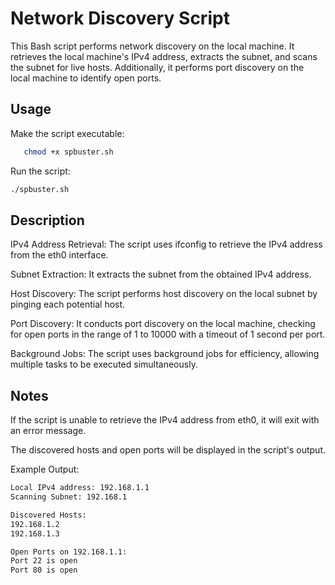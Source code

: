 # Network Discovery Script

This Bash script performs network discovery on the local machine. It retrieves the local machine's IPv4 address, extracts the subnet, and scans the subnet for live hosts. Additionally, it performs port discovery on the local machine to identify open ports.

## Usage

Make the script executable:

```bash
   chmod +x spbuster.sh
```
Run the script:

```bash
./spbuster.sh
```
## Description
IPv4 Address Retrieval: The script uses ifconfig to retrieve the IPv4 address from the eth0 interface.

Subnet Extraction: It extracts the subnet from the obtained IPv4 address.

Host Discovery: The script performs host discovery on the local subnet by pinging each potential host.

Port Discovery: It conducts port discovery on the local machine, checking for open ports in the range of 1 to 10000 with a timeout of 1 second per port.

Background Jobs: The script uses background jobs for efficiency, allowing multiple tasks to be executed simultaneously.

## Notes
If the script is unable to retrieve the IPv4 address from eth0, it will exit with an error message.

The discovered hosts and open ports will be displayed in the script's output.

Example Output:
```bash
Local IPv4 address: 192.168.1.1
Scanning Subnet: 192.168.1

Discovered Hosts:
192.168.1.2
192.168.1.3

Open Ports on 192.168.1.1:
Port 22 is open
Port 80 is open
```